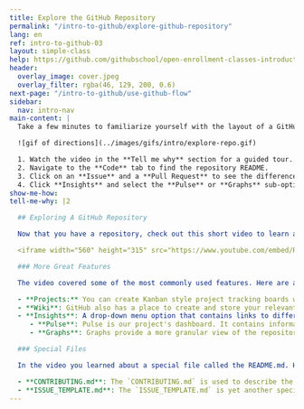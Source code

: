 ```yaml
---
title: Explore the GitHub Repository
permalink: "/intro-to-github/explore-github-repository"
lang: en
ref: intro-to-github-03
layout: simple-class
help: https://github.com/githubschool/open-enrollment-classes-introduction-to-github/issues/new?title=I%20need%20help&body=Describe%20what%20you%20need%20help%20with%20here.&labels=Help%20Wanted
header:
  overlay_image: cover.jpeg
  overlay_filter: rgba(46, 129, 200, 0.6)
next-page: "/intro-to-github/use-github-flow"
sidebar:
  nav: intro-nav
main-content: |
  Take a few minutes to familiarize yourself with the layout of a GitHub repository:

  ![gif of directions](../images/gifs/intro/explore-repo.gif)

  1. Watch the video in the **Tell me why** section for a guided tour.
  2. Navigate to the **Code** tab to find the repository README.
  3. Click on an **Issue** and a **Pull Request** to see the difference (HINT: one contains changes to code, the other does not).
  4. Click **Insights** and select the **Pulse** or **Graphs** sub-options to view some of our repository stats.
show-me-how: 
tell-me-why: |2

  ## Exploring A GitHub Repository

  Now that you have a repository, check out this short video to learn about the key features it contains:

  <iframe width="560" height="315" src="https://www.youtube.com/embed/R8OAwrcMlRw" frameborder="0" allowfullscreen></iframe>

  ### More Great Features

  The video covered some of the most commonly used features. Here are a few other items of interest you can find in GitHub repositories:

  - **Projects:** You can create Kanban style project tracking boards within GitHub.
  - **Wiki**: GitHub also has a place to create and store your relevant project documentation.
  - **Insights**: A drop-down menu option that contains links to different analytic tools for your repository. It contains the following items:
     - **Pulse**: Pulse is our project's dashboard. It contains information on the work that has been completed and the work in progress.
     - **Graphs**: Graphs provide a more granular view of the repository activity, including who has contributed, when the work has been done, and who has forked the repository.

  ### Special Files

  In the video you learned about a special file called the README.md. Here are a few other special files you can add to your repositories:

  - **CONTRIBUTING.md**: The `CONTRIBUTING.md` is used to describe the process for collaborating on the repository. The link to the `CONTRIBUTING.md` file is shown anytime someone begins to create a new issue or pull request.
  - **ISSUE_TEMPLATE.md**: The `ISSUE_TEMPLATE.md` is yet another special file you can use to pre-populate the body of an issue. For example, if you always want to gather certain types of information for bug reports, you can include it in the issue template and every new issue will be opened with your recommended starter text.
---
```


